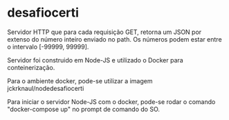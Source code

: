 # desafiocerti

Servidor HTTP que para cada requisição GET, retorna um JSON por extenso do número inteiro enviado no path. 
Os números podem estar entre o intervalo [-99999, 99999].

Servidor foi construido em Node-JS e utilizado o Docker para conteinerização.

Para o ambiente docker, pode-se utilizar a imagem jckrknaul/nodedesafiocerti

Para iniciar o servidor Node-JS com o docker, pode-se rodar o comando "docker-compose up" no prompt de comando do SO.
